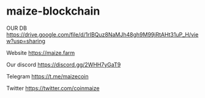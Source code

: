 # maize-blockchain

OUR DB https://drive.google.com/file/d/1rIBQuz8NaMJh48gh9M99jRtAHt31uP_H/view?usp=sharing

Website https://maize.farm

Our discord https://discord.gg/2WHH7yGaT9

Telegram https://t.me/maizecoin

Twitter https://twitter.com/coinmaize
